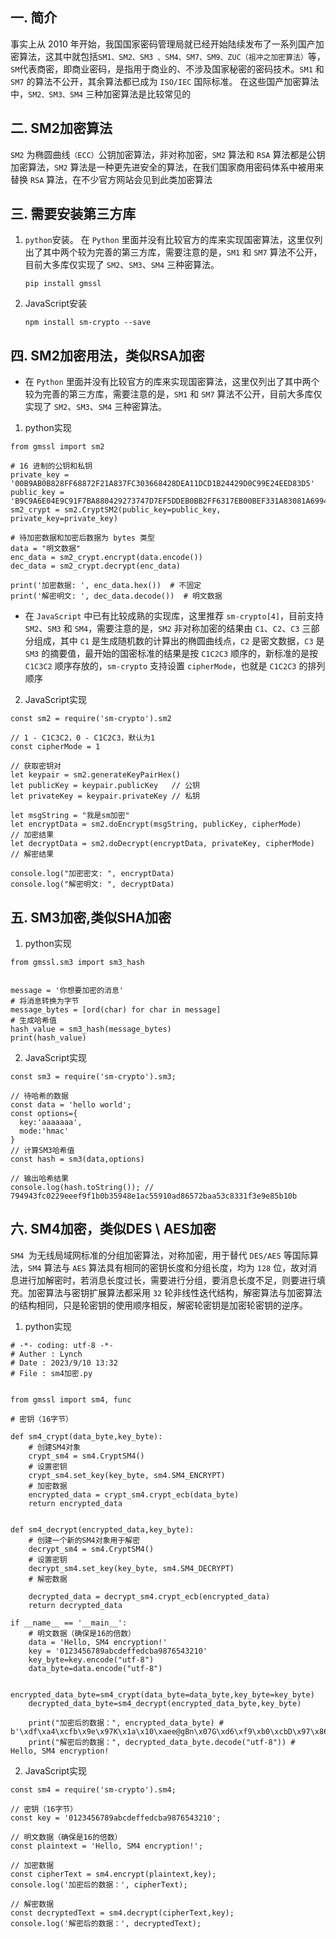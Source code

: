## 一. 简介
事实上从 2010 年开始，我国国家密码管理局就已经开始陆续发布了一系列国产加密算法，这其中就包括`SM1、SM2、SM3 、SM4、SM7、SM9、ZUC（祖冲之加密算法）`等，`SM`代表商密，即商业密码，是指用于商业的、不涉及国家秘密的密码技术。`SM1` 和 `SM7` 的算法不公开，其余算法都已成为 `ISO/IEC` 国际标准。
在这些国产加密算法中，`SM2、SM3、SM4` 三种加密算法是比较常见的
## 二. SM2加密算法
`SM2` 为椭圆曲线`（ECC）`公钥加密算法，非对称加密，`SM2` 算法和 `RSA` 算法都是公钥加密算法，`SM2` 算法是一种更先进安全的算法，在我们国家商用密码体系中被用来替换 `RSA` 算法，在不少官方网站会见到此类加密算法
## 三. 需要安装第三方库
1. `python`安装。
在 `Python` 里面并没有比较官方的库来实现国密算法，这里仅列出了其中两个较为完善的第三方库，需要注意的是，`SM1` 和 `SM7` 算法不公开，目前大多库仅实现了 `SM2`、`SM3`、`SM4` 三种密算法。

    ```
    pip install gmssl
    ```

2. JavaScript安装
    ```
    npm install sm-crypto --save
    ```

## 四. SM2加密用法，类似RSA加密
- 在 `Python` 里面并没有比较官方的库来实现国密算法，这里仅列出了其中两个较为完善的第三方库，需要注意的是，`SM1` 和 `SM7` 算法不公开，目前大多库仅实现了 `SM2`、`SM3`、`SM4` 三种密算法。
1. python实现
```
from gmssl import sm2

# 16 进制的公钥和私钥
private_key = '00B9AB0B828FF68872F21A837FC303668428DEA11DCD1B24429D0C99E24EED83D5'
public_key = 'B9C9A6E04E9C91F7BA880429273747D7EF5DDEB0BB2FF6317EB00BEF331A83081A6994B8993F3F5D6EADDDB81872266C87C018FB4162F5AF347B483E24620207'
sm2_crypt = sm2.CryptSM2(public_key=public_key, private_key=private_key)

# 待加密数据和加密后数据为 bytes 类型
data = "明文数据"
enc_data = sm2_crypt.encrypt(data.encode())
dec_data = sm2_crypt.decrypt(enc_data)

print('加密数据: ', enc_data.hex())  # 不固定
print('解密明文: ', dec_data.decode())  # 明文数据
```

- 在 `JavaScript` 中已有比较成熟的实现库，这里推荐 `sm-crypto[4]`，目前支持 `SM2`、`SM3` 和 `SM4`，需要注意的是，`SM2` 非对称加密的结果由 `C1`、`C2`、`C3` 三部分组成，其中 `C1` 是生成随机数的计算出的椭圆曲线点，`C2` 是密文数据，`C3` 是 `SM3` 的摘要值，最开始的国密标准的结果是按 `C1C2C3` 顺序的，新标准的是按 `C1C3C2` 顺序存放的，`sm-crypto` 支持设置 `cipherMode`，也就是 `C1C2C3` 的排列顺序

2. JavaScript实现
```
const sm2 = require('sm-crypto').sm2

// 1 - C1C3C2，0 - C1C2C3，默认为1
const cipherMode = 1

// 获取密钥对
let keypair = sm2.generateKeyPairHex()
let publicKey = keypair.publicKey   // 公钥
let privateKey = keypair.privateKey // 私钥

let msgString = "我是sm加密"
let encryptData = sm2.doEncrypt(msgString, publicKey, cipherMode)    // 加密结果
let decryptData = sm2.doDecrypt(encryptData, privateKey, cipherMode) // 解密结果

console.log("加密密文: ", encryptData)
console.log("解密明文: ", decryptData)
```

## 五. SM3加密,类似SHA加密
1. python实现
```
from gmssl.sm3 import sm3_hash


message = '你想要加密的消息'
# 将消息转换为字节
message_bytes = [ord(char) for char in message]
# 生成哈希值
hash_value = sm3_hash(message_bytes)
print(hash_value)
```

2. JavaScript实现
```
const sm3 = require('sm-crypto').sm3;

// 待哈希的数据
const data = 'hello world';
const options={
  key:'aaaaaaa',
  mode:'hmac'
}
// 计算SM3哈希值
const hash = sm3(data,options)

// 输出哈希结果
console.log(hash.toString()); // 794943fc0229eeef9f1b0b35948e1ac55910ad86572baa53c8331f3e9e85b10b
```

## 六. SM4加密，类似DES \ AES加密
`SM4 `为无线局域网标准的分组加密算法，对称加密，用于替代 `DES/AES` 等国际算法，`SM4` 算法与 `AES` 算法具有相同的密钥长度和分组长度，均为 `128` 位，故对消息进行加解密时，若消息长度过长，需要进行分组，要消息长度不足，则要进行填充。加密算法与密钥扩展算法都采用 `32` 轮非线性迭代结构，解密算法与加密算法的结构相同，只是轮密钥的使用顺序相反，解密轮密钥是加密轮密钥的逆序。
1. python实现
```
# -*- coding: utf-8 -*-
# Auther : Lynch
# Date : 2023/9/10 13:32
# File : sm4加密.py


from gmssl import sm4, func

# 密钥（16字节）

def sm4_crypt(data_byte,key_byte):
    # 创建SM4对象
    crypt_sm4 = sm4.CryptSM4()
    # 设置密钥
    crypt_sm4.set_key(key_byte, sm4.SM4_ENCRYPT)
    # 加密数据
    encrypted_data = crypt_sm4.crypt_ecb(data_byte)
    return encrypted_data


def sm4_decrypt(encrypted_data,key_byte):
    # 创建一个新的SM4对象用于解密
    decrypt_sm4 = sm4.CryptSM4()
    # 设置密钥
    decrypt_sm4.set_key(key_byte, sm4.SM4_DECRYPT)
    # 解密数据

    decrypted_data = decrypt_sm4.crypt_ecb(encrypted_data)
    return decrypted_data

if __name__ == '__main__':
    # 明文数据（确保是16的倍数）
    data = 'Hello, SM4 encryption!'
    key = '0123456789abcdeffedcba9876543210'
    key_byte=key.encode("utf-8")
    data_byte=data.encode("utf-8")

    encrypted_data_byte=sm4_crypt(data_byte=data_byte,key_byte=key_byte)
    decrypted_data_byte=sm4_decrypt(encrypted_data_byte,key_byte)

    print("加密后的数据：", encrypted_data_byte) # b'\xdf\xa4\xcfb\x9e\x97K\x1a\x10\xaee@gBn\x07G\xd6\xf9\xb0\xcbD\x97\x86\x84\xaa\x05&\x98\x01oq'
    print("解密后的数据：", decrypted_data_byte.decode("utf-8")) # Hello, SM4 encryption!
```

2. JavaScript实现
```
const sm4 = require('sm-crypto').sm4;

// 密钥（16字节）
const key = '0123456789abcdeffedcba9876543210';

// 明文数据（确保是16的倍数）
const plaintext = 'Hello, SM4 encryption!';

// 加密数据
const cipherText = sm4.encrypt(plaintext,key);
console.log('加密后的数据：', cipherText);

// 解密数据
const decryptedText = sm4.decrypt(cipherText,key);
console.log('解密后的数据：', decryptedText);
```
